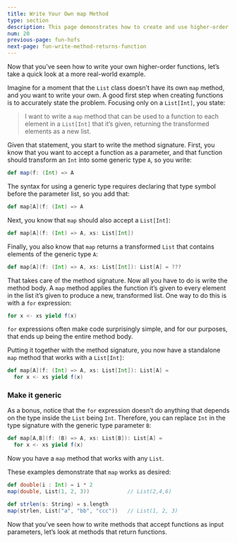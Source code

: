 ```yaml
---
title: Write Your Own map Method
type: section
description: This page demonstrates how to create and use higher-order functions in Scala.
num: 20
previous-page: fun-hofs
next-page: fun-write-method-returns-function
---
```



Now that you’ve seen how to write your own higher-order functions, let’s take a quick look at a more real-world example.

Imagine for a moment that the `List` class doesn’t have its own `map` method, and you want to write your own. A good first step when creating functions is to accurately state the problem. Focusing only on a `List[Int]`, you state:

>I want to write a `map` method that can be used to a function to each element in a `List[Int]` that it’s given, returning the transformed elements as a new list.

Given that statement, you start to write the method signature. First, you know that you want to accept a function as a parameter, and that function should transform an `Int` into some generic type `A`, so you write:

```scala
def map(f: (Int) => A
```

The syntax for using a generic type requires declaring that type symbol before the parameter list, so you add that:

```scala
def map[A](f: (Int) => A
```

Next, you know that `map` should also accept a `List[Int]`:

```scala
def map[A](f: (Int) => A, xs: List[Int])
```

Finally, you also know that `map` returns a transformed `List` that contains elements of the generic type `A`:

```scala
def map[A](f: (Int) => A, xs: List[Int]): List[A] = ???
```

That takes care of the method signature. Now all you have to do is write the method body. A `map` method applies the function it’s given to every element in the list it’s given to produce a new, transformed list. One way to do this is with a `for` expression:

```scala
for x <- xs yield f(x)
```

`for` expressions often make code surprisingly simple, and for our purposes, that ends up being the entire method body.

Putting it together with the method signature, you now have a standalone `map` method that works with a `List[Int]`:

```scala
def map[A](f: (Int) => A, xs: List[Int]): List[A] =
  for x <- xs yield f(x)
```


### Make it generic

As a bonus, notice that the `for` expression doesn’t do anything that depends on the type inside the `List` being `Int`. Therefore, you can replace `Int` in the type signature with the generic type parameter `B`:

```scala
def map[A,B](f: (B) => A, xs: List[B]): List[A] =
  for x <- xs yield f(x)
```

Now you have a `map` method that works with any `List`.

These examples demonstrate that `map` works as desired:

```scala
def double(i : Int) = i * 2
map(double, List(1, 2, 3))            // List(2,4,6)

def strlen(s: String) = s.length
map(strlen, List("a", "bb", "ccc"))   // List(1, 2, 3)
```

Now that you’ve seen how to write methods that accept functions as input parameters, let’s look at methods that return functions.


